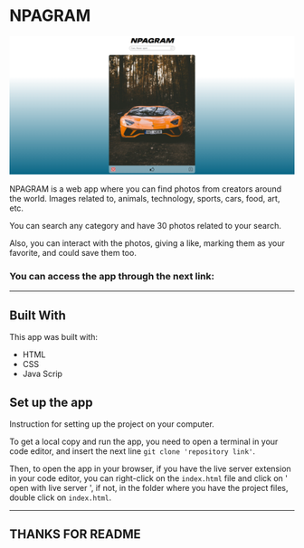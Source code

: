 # NPAGRAM

![NPAGRAM Preview](/Preview%20Thumbnail.png)

NPAGRAM is a web app where you can find photos from creators around the world. Images related to, animals, technology, sports, cars, food, art, etc.

You can search any category and have 30 photos related to your search.

Also, you can interact with the photos, giving a like, marking them as your favorite, and could save them too.

### You can access the app through the next link:

---

## Built With

This app was built with:

- HTML
- CSS
- Java Scrip

## Set up the app

Instruction for setting up the project on your computer.

To get a local copy and run the app, you need to open a terminal in your code editor, and insert the next line `git clone 'repository link'`.

Then, to open the app in your browser, if you have the live server extension in your code editor, you can right-click on the `index.html` file and click on ' open with live server ', if not, in the folder where you have the project files, double click on `index.html`.

---

## THANKS FOR README
